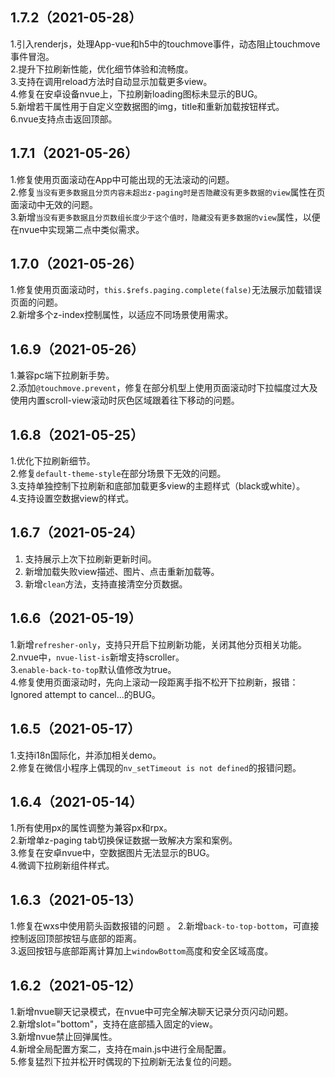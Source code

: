 ## 1.7.2（2021-05-28）
1.引入renderjs，处理App-vue和h5中的touchmove事件，动态阻止touchmove事件冒泡。  
2.提升下拉刷新性能，优化细节体验和流畅度。  
3.支持在调用reload方法时自动显示加载更多view。  
4.修复在安卓设备nvue上，下拉刷新loading图标未显示的BUG。  
5.新增若干属性用于自定义空数据图的img，title和重新加载按钮样式。  
6.nvue支持点击返回顶部。
## 1.7.1（2021-05-26）
1.修复使用页面滚动在App中可能出现的无法滚动的问题。  
2.修复`当没有更多数据且分页内容未超出z-paging时是否隐藏没有更多数据的view`属性在页面滚动中无效的问题。  
3.新增`当没有更多数据且分页数组长度少于这个值时，隐藏没有更多数据的view`属性，以便在nvue中实现第二点中类似需求。
## 1.7.0（2021-05-26）
1.修复使用页面滚动时，`this.$refs.paging.complete(false)`无法展示加载错误页面的问题。  
2.新增多个z-index控制属性，以适应不同场景使用需求。  
## 1.6.9（2021-05-26）
1.兼容pc端下拉刷新手势。  
2.添加`@touchmove.prevent`，修复在部分机型上使用页面滚动时下拉幅度过大及使用内置scroll-view滚动时灰色区域跟着往下移动的问题。
## 1.6.8（2021-05-25）
1.优化下拉刷新细节。  
2.修复`default-theme-style`在部分场景下无效的问题。  
3.支持单独控制下拉刷新和底部加载更多view的主题样式（black或white）。  
4.支持设置空数据view的样式。  
## 1.6.7（2021-05-24）
1. 支持展示上次下拉刷新更新时间。  
2. 新增加载失败view描述、图片、点击重新加载等。  
3. 新增`clean`方法，支持直接清空分页数据。
## 1.6.6（2021-05-19）
1.新增`refresher-only`，支持只开启下拉刷新功能，关闭其他分页相关功能。  
2.nvue中，`nvue-list-is`新增支持scroller。  
3.`enable-back-to-top`默认值修改为true。  
4.修复使用页面滚动时，先向上滚动一段距离手指不松开下拉刷新，报错：Ignored attempt to cancel...的BUG。
## 1.6.5（2021-05-17）
1.支持i18n国际化，并添加相关demo。  
2.修复在微信小程序上偶现的`nv_setTimeout is not defined`的报错问题。
## 1.6.4（2021-05-14）
1.所有使用px的属性调整为兼容px和rpx。  
2.新增单z-paging tab切换保证数据一致解决方案和案例。  
3.修复在安卓nvue中，空数据图片无法显示的BUG。  
4.微调下拉刷新组件样式。

## 1.6.3（2021-05-13）
1.修复在wxs中使用箭头函数报错的问题 。 
2.新增`back-to-top-bottom`，可直接控制返回顶部按钮与底部的距离。  
3.返回按钮与底部距离计算加上`windowBottom`高度和安全区域高度。
## 1.6.2（2021-05-12）
1.新增nvue聊天记录模式，在nvue中可完全解决聊天记录分页闪动问题。  
2.新增slot="bottom"，支持在底部插入固定的view。  
3.新增nvue禁止回弹属性。  
4.新增全局配置方案二，支持在main.js中进行全局配置。  
5.修复猛烈下拉并松开时偶现的下拉刷新无法复位的问题。
